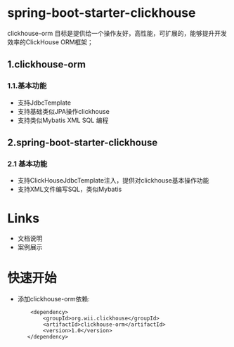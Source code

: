 # spring-boot-starter-clickhouse
clickhouse-orm 目标是提供给一个操作友好，高性能，可扩展的，能够提升开发效率的ClickHouse ORM框架；
## 1.clickhouse-orm
### 1.1.基本功能
* 支持JdbcTemplate
* 支持基础类似JPA操作clickhouse
* 支持类似Mybatis XML SQL 编程

## 2.spring-boot-starter-clickhouse
### 2.1 基本功能
* 支持ClickHouseJdbcTemplate注入，提供对clickhouse基本操作功能
* 支持XML文件编写SQL，类似Mybatis

# Links
* 文档说明
* 案例展示

# 快速开始
- 添加clickhouse-orm依赖: 
    ```
        <dependency>
            <groupId>org.wii.clickhouse</groupId>
            <artifactId>clickhouse-orm</artifactId>
            <version>1.0</version>
       </dependency>
    ```    

 
